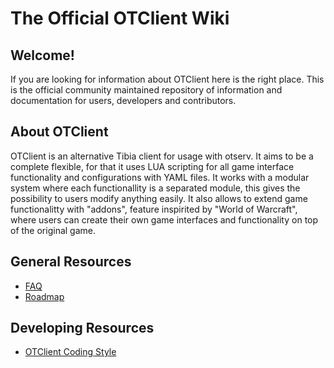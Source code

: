 # The Official OTClient Wiki

## Welcome!
If you are looking for information about OTClient here is the right place. This is the official community maintained repository of information and documentation for users, developers and contributors.

## About OTClient
OTClient is an alternative Tibia client for usage with otserv.
It aims to be a complete flexible, for that it uses LUA
scripting for all game interface functionality and configurations with YAML files.
It works with a modular system where each functionallity is a separated module,
this gives the possibility to users modify anything easily. It also allows to
extend game functionalitty with "addons", feature inspirited by "World of Warcraft", where
users can create their own game interfaces and functionality on top of the original game.

## General Resources
* [FAQ](https://github.com/edubart/otclient/wiki/FAQ)
* [Roadmap](https://github.com/edubart/otclient/wiki/Roadmap)

## Developing Resources

* [OTClient Coding Style](https://github.com/edubart/otclient/wiki/OTClient-Coding-Style)